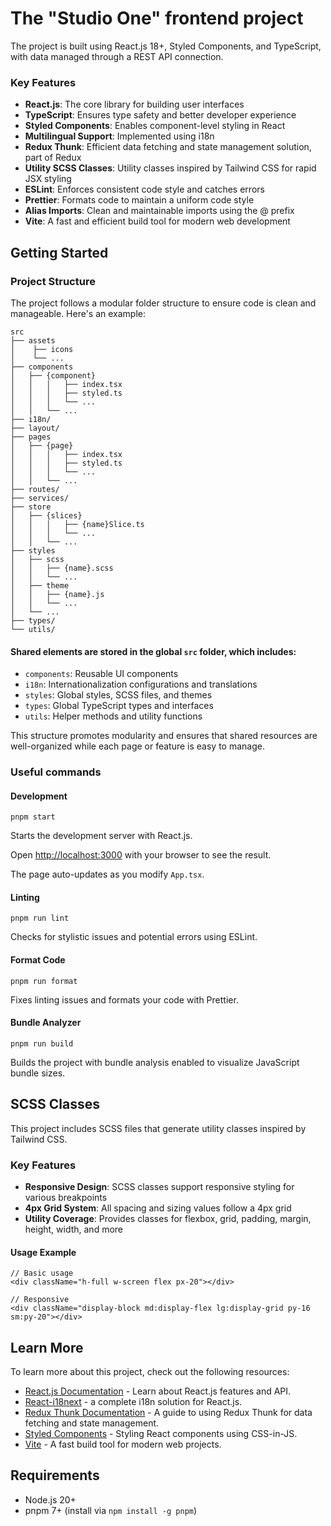 # The "Studio One" frontend project
The project is built using React.js 18+, Styled Components, and TypeScript, with data managed through a REST API connection.

### Key Features

- **React.js**: The core library for building user interfaces
- **TypeScript**: Ensures type safety and better developer experience
- **Styled Components**: Enables component-level styling in React
- **Multilingual Support**: Implemented using i18n
- **Redux Thunk**: Efficient data fetching and state management solution, part of Redux
- **Utility SCSS Classes**: Utility classes inspired by Tailwind CSS for rapid JSX styling
- **ESLint**: Enforces consistent code style and catches errors
- **Prettier**: Formats code to maintain a uniform code style
- **Alias Imports**: Clean and maintainable imports using the @ prefix
- **Vite**: A fast and efficient build tool for modern web development


## Getting Started


### Project Structure

The project follows a modular folder structure to ensure code is clean and manageable. Here's an example:
```
src
├── assets
│    ├── icons
│    └── ...
├── components
│   ├── {component}
│   │   │   ├── index.tsx
│   │   │   ├── styled.ts
│   │   │   └── ...
│   │   └── ...
├── i18n/
├── layout/
├── pages
│   ├── {page}
│   │   │   ├── index.tsx
│   │   │   ├── styled.ts
│   │   │   └── ...
│   │   └── ...
├── routes/
├── services/
├── store
│   ├── {slices}
│   │   │   ├── {name}Slice.ts
│   │   │   └── ...
│   │   └── ...
├── styles
│   ├── scss  
│   │   ├── {name}.scss 
│   │   └── ... 
│   ├── theme
│   │   ├── {name}.js 
│   │   └── ...
│   └── ...
├── types/
└── utils/
```

#### Shared elements are stored in the global `src` folder, which includes:
- `components`: Reusable UI components
- `i18n`: Internationalization configurations and translations
- `styles`: Global styles, SCSS files, and themes
- `types`: Global TypeScript types and interfaces
- `utils`: Helper methods and utility functions

This structure promotes modularity and ensures that shared resources are well-organized while each page or feature is easy to manage.

### Useful commands

#### Development
```shell
pnpm start
```
Starts the development server with React.js.

Open [http://localhost:3000](http://localhost:3000) with your browser to see the result.

The page auto-updates as you modify `App.tsx`.

#### Linting
```shell
pnpm run lint
```
Checks for stylistic issues and potential errors using ESLint.

#### Format Code
```shell
pnpm run format
```
Fixes linting issues and formats your code with Prettier.

#### Bundle Analyzer
```shell
pnpm run build
```
Builds the project with bundle analysis enabled to visualize JavaScript bundle sizes.

## SCSS Classes
This project includes SCSS files that generate utility classes inspired by Tailwind CSS.

### Key Features
- **Responsive Design**: SCSS classes support responsive styling for various breakpoints
- **4px Grid System**: All spacing and sizing values follow a 4px grid
- **Utility Coverage**: Provides classes for flexbox, grid, padding, margin, height, width, and more

#### Usage Example

```tsx
// Basic usage
<div className="h-full w-screen flex px-20"></div>

// Responsive
<div className="display-block md:display-flex lg:display-grid py-16 sm:py-20"></div>
```

## Learn More

To learn more about this project, check out the following resources:

- [React.js Documentation](https://react.dev/learn) - Learn about React.js features and API.
- [React-i18next](https://react.i18next.com/getting-started) - a complete i18n solution for React.js.
- [Redux Thunk Documentation](https://redux.js.org/usage/writing-logic-thunks#thunk-overview) - A guide to using Redux Thunk for data fetching and state management.
- [Styled Components](https://styled-components.com/docs) - Styling React components using CSS-in-JS.
- [Vite](https://vite.dev/guide/) - A fast build tool for modern web projects.

## Requirements

- Node.js 20+
- pnpm 7+ (install via `npm install -g pnpm`)


